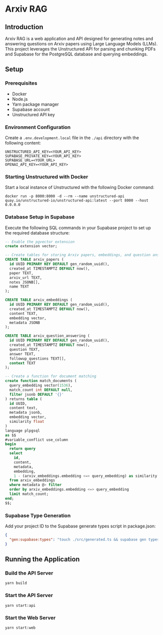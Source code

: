 # Arxiv RAG

## Introduction
Arxiv RAG is a web application and API designed for generating notes and answering questions on Arxiv papers using Large Language Models (LLMs). This project leverages the Unstructured API for parsing and chunking PDFs and Supabase for the PostgreSQL database and querying embeddings.

## Setup

### Prerequisites
- Docker
- Node.js
- Yarn package manager
- Supabase account
- Unstructured API key

### Environment Configuration
Create a `.env.development.local` file in the `./api` directory with the following content:

```shell
UNSTRUCTURED_API_KEY=<YOUR_API_KEY>
SUPABASE_PRIVATE_KEY=<YOUR_API_KEY>
SUPABASE_URL=<YOUR_URL>
OPENAI_API_KEY=<YOUR_API_KEY>
```

### Starting Unstructured with Docker

Start a local instance of Unstructured with the following Docker command:

```shell
docker run -p 8000:8000 -d --rm --name unstructured-api quay.io/unstructured-io/unstructured-api:latest --port 8000 --host 0.0.0.0
```

### Database Setup in Supabase

Execute the following SQL commands in your Supabase project to set up the required database structure:

```sql
-- Enable the pgvector extension
create extension vector;

-- Create tables for storing Arxiv papers, embeddings, and question answering data
CREATE TABLE arxiv_papers (
  id UUID PRIMARY KEY DEFAULT gen_random_uuid(),
  created_at TIMESTAMPTZ DEFAULT now(),
  paper TEXT,
  arxiv_url TEXT,
  notes JSONB[],
  name TEXT
);

CREATE TABLE arxiv_embeddings (
  id UUID PRIMARY KEY DEFAULT gen_random_uuid(),
  created_at TIMESTAMPTZ DEFAULT now(),
  content TEXT,
  embedding vector,
  metadata JSONB
);

CREATE TABLE arxiv_question_answering (
  id UUID PRIMARY KEY DEFAULT gen_random_uuid(),
  created_at TIMESTAMPTZ DEFAULT now(),
  question TEXT,
  answer TEXT,
  followup_questions TEXT[],
  context TEXT
);

-- Create a function for document matching
create function match_documents (
  query_embedding vector(1536),
  match_count int DEFAULT null,
  filter jsonb DEFAULT '{}'
) returns table (
  id UUID,
  content text,
  metadata jsonb,
  embedding vector,
  similarity float
)
language plpgsql
as $$
#variable_conflict use_column
begin
  return query
  select
    id,
    content,
    metadata,
    embedding,
    1 - (arxiv_embeddings.embedding <=> query_embedding) as similarity
  from arxiv_embeddings
  where metadata @> filter
  order by arxiv_embeddings.embedding <=> query_embedding
  limit match_count;
end;
$$;
```

### Supabase Type Generation

Add your project ID to the Supabase generate types script in package.json:

```json
{
  "gen:supabase:types": "touch ./src/generated.ts && supabase gen types typescript --schema public > ./src/generated.ts --project-id <YOUR_PROJECT_ID>"
}
```

## Running the Application

### Build the API Server

```shell
yarn build
```

### Start the API Server

```shell
yarn start:api
```

### Start the Web Server

```shell
yarn start:web
```
